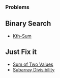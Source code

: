 ### Problems

## Binary Search
- [Kth-Sum](https://codeforces.com/edu/course/2/lesson/6/5/practice/contest/285084/problem/C)

## Just Fix it
- [Sum of Two Values](https://codeforces.com/problemset/gymProblem/102961/G)
- [ Subarray Divisibility](https://codeforces.com/problemset/gymProblem/102961/ZC)
